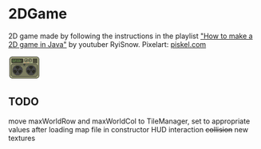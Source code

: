 # 2DGame

2D game made by following the instructions in the playlist ["How to make a 2D game in Java"](https://www.youtube.com/playlist?list=PL_QPQmz5C6WUF-pOQDsbsKbaBZqXj4qSq) by youtuber RyiSnow.
Pixelart: [piskel.com](https://www.piskelapp.com/)

![alt text](src/res/object/CasetteComputer.png)

## TODO
move maxWorldRow and maxWorldCol to TileManager, set to appropriate values after loading map file in constructor
HUD
interaction
~~collision~~
new textures